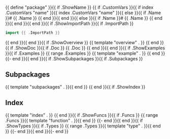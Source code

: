 {{ define "package" }}{{ if .ShowName }}
{{ if .CustomVars }}{{ if index .CustomVars "name" }}{{ index .CustomVars "name" }}{{ else }}{{ if .Name }}# {{ .Name }}
{{ end }}{{ end }}{{ else }}{{ if .Name }}# {{ .Name }}
{{ end }}{{ end }}{{ end }}{{ if .ShowImportPath }}{{ if .ImportPath }}
```go
import {{ .ImportPath }}
```
{{ end }}{{ end }}{{ if .ShowOverview }}
{{ template "overview" . }}
{{ end }}{{ if .ShowDoc }}{{ if .Doc }}
{{ .Doc }}
{{ end }}{{ end }}{{ if .ShowExamples }}{{ if .Examples }}
{{ range .Examples }}
{{ template "example" . }}
{{ end }}
{{- end }}{{ end }}{{ if .ShowSubpackages }}{{ if .Subpackages }}
## Subpackages
{{ template "subpackages" . }}{{ end }}
{{ end }}{{ if .ShowIndex }}
## Index
{{ template "index" . }}
{{ end }}{{ if .ShowFuncs }}{{ if .Funcs }}
{{ range .Funcs }}{{ template "function" . }}{{ end }}
{{- end }}{{ end }}{{ if .ShowTypes }}{{ if .Types }}
{{ range .Types }}{{ template "type" . }}{{ end }}
{{- end }}{{ end }}{{- end }}